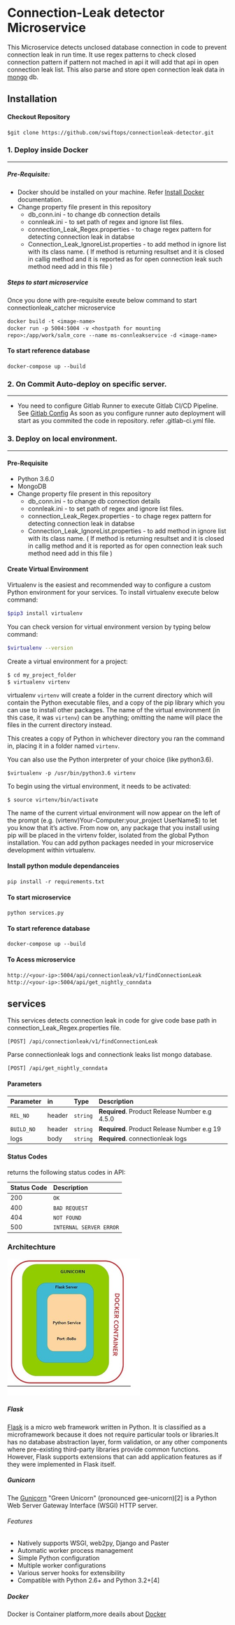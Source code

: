 # Connection-Leak detector Microservice

This Microservice detects unclosed database connection in code to prevent connection leak in run time. It use regex patterns to check closed connection pattern if pattern not mached in api it will add that api in open connection leak list. 
This also parse and store open connection leak data in [mongo](https://www.mongodb.com/) db.


## Installation
#### Checkout Repository
```
$git clone https://github.com/swiftops/connectionleak-detector.git
```
### 1. Deploy inside Docker
---
##### Pre-Requisite:
* Docker should be installed on your machine. Refer [Install Docker](https://www.digitalocean.com/community/tutorials/how-to-install-and-use-docker-on-ubuntu-16-04) documentation.
*  Change property file  present in this repository 
    + db_conn.ini - to change db connection details
    + connleak.ini - to set path of regex and ignore list files.
    + connection_Leak_Regex.properties - to chage regex pattern for detecting connection leak in databse
    + Connection_Leak_IgnoreList.properties - to add method in ignore list with its class name. ( If method is returning resultset and it is closed in callig method and it is reported as for open connection leak such method need add in this file )
 
  
##### Steps to start microservice
Once you  done with pre-requisite exeute below command to start connectionleak_catcher microservice
```
docker build -t <image-name>
docker run -p 5004:5004 -v <hostpath for mounting repo>:/app/work/salm_core --name ms-connleakservice -d <image-name>
```
#### To start reference database 
```
docker-compose up --build
```

### 2. On Commit Auto-deploy on specific server.
---
* You need to configure Gitlab Runner to execute Gitlab CI/CD Pipeline. See [Gitlab Config](https://docs.gitlab.com/runner/install)
As soon as you configure runner auto deployment will start as you commited the code in repository.
refer .gitlab-ci.yml file.


### 3. Deploy on local environment.
----
#### Pre-Requisite
* Python 3.6.0
* MongoDB
* Change property file  present in this repository 
    + db_conn.ini - to change db connection details
    + connleak.ini - to set path of regex and ignore list files.
    + connection_Leak_Regex.properties - to chage regex pattern for detecting connection leak in databse
    + Connection_Leak_IgnoreList.properties - to add method in ignore list with its class name. ( If method is returning resultset and it is closed in callig method and it is reported as for open connection leak such method need add in this file )  

#### Create Virtual Environment
Virtualenv is the easiest and recommended way to configure a custom Python environment for your services.
To install virtualenv execute below command:
```sh
$pip3 install virtualenv
```
You can check version for virtual environment version by typing below command:
```sh
$virtualenv --version
```
Create a virtual environment for a project:
```
$ cd my_project_folder
$ virtualenv virtenv
```
virtualenv `virtenv` will create a folder in the current directory which will contain the Python executable files, and a copy of the pip library which you can use to install other packages. The name of the virtual environment (in this case, it was `virtenv`) can be anything; omitting the name will place the files in the current directory instead.

This creates a copy of Python in whichever directory you ran the command in, placing it in a folder named `virtenv`.

You can also use the Python interpreter of your choice (like python3.6).
```
$virtualenv -p /usr/bin/python3.6 virtenv
```
To begin using the virtual environment, it needs to be activated:
```
$ source virtenv/bin/activate
```
The name of the current virtual environment will now appear on the left of the prompt (e.g. (virtenv)Your-Computer:your_project UserName$) to let you know that it’s active. From now on, any package that you install using pip will be placed in the virtenv folder, isolated from the global Python installation. You can add python packages needed in your microservice development within virtualenv. 

#### Install python module dependanceies
```
pip install -r requirements.txt
```
#### To start microservice 
```
python services.py
```

#### To start reference database 
```
docker-compose up --build
```

#### To Acess microservice
```
http://<your-ip>:5004/api/connectionleak/v1/findConnectionLeak
http://<your-ip>:5004/api/get_nightly_conndata
```

## services

This services detects connection leak in code for give code base path in connection_Leak_Regex.properties file.

```http
[POST] /api/connectionleak/v1/findConnectionLeak
```


Parse connectionleak logs and connectionk leaks list mongo database.

```http
[POST] /api/get_nightly_conndata
```

#### Parameters

| Parameter | in  | Type | Description |
| :--- | :--- | :--- | :--- |
| `REL_NO` | header | `string` | **Required**. Product Release Number e.g  4.5.0 |
| `BUILD_NO` | header | `string` | **Required**. Product Release Number e.g  19 |
| logs | body | `string` | **Required**.  connectionleak logs |

#### Status Codes
 returns the following status codes in  API:

| Status Code | Description |
| :--- | :--- |
| 200 | `OK` |
| 400 | `BAD REQUEST` |
| 404 | `NOT FOUND` |
| 500 | `INTERNAL SERVER ERROR` |


### Architechture
![Scheme](archi.JPG)

##### Flask
[Flask](http://flask.pocoo.org/docs/1.0/quickstart/) is a micro web framework written in Python. It is classified as a microframework because it does not require particular tools or libraries.It has no database abstraction layer, form validation, or any other components where pre-existing third-party libraries provide common functions. However, Flask supports extensions that can add application features as if they were implemented in Flask itself.



##### Gunicorn
The [Gunicorn](http://docs.gunicorn.org/en/stable/configure.html) "Green Unicorn" (pronounced gee-unicorn)[2] is a Python Web Server Gateway Interface (WSGI) HTTP server. 

###### Features
* Natively supports WSGI, web2py, Django and Paster
* Automatic worker process management
* Simple Python configuration
* Multiple worker configurations
* Various server hooks for extensibility
* Compatible with Python 2.6+ and Python 3.2+[4]


##### Docker 
Docker is Container platform,more deails about [Docker](https://www.docker.com/get-started)


